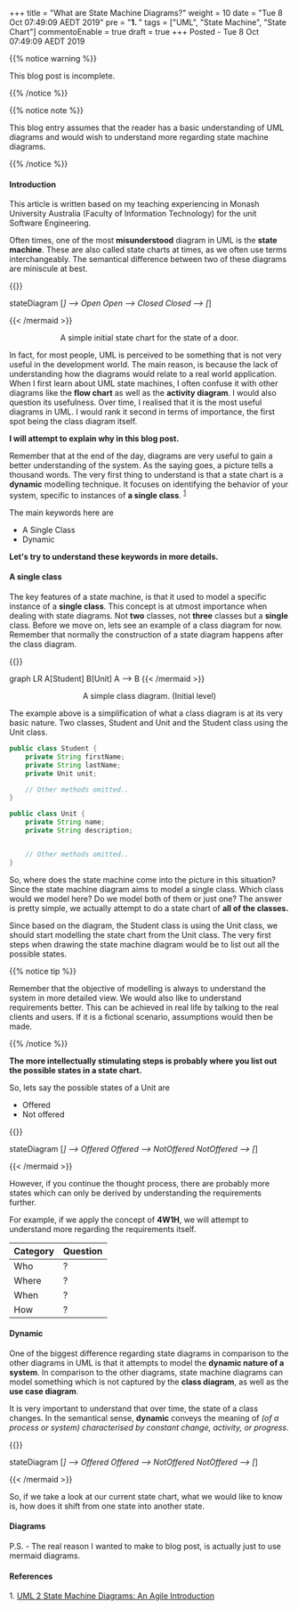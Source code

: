 +++
title = "What are State Machine Diagrams?"
weight = 10
date =  "Tue  8 Oct 07:49:09 AEDT 2019"
pre = "<b>1. </b>"
tags = ["UML", "State Machine", "State Chart"]
commentoEnable = true
draft = true
+++
Posted - Tue  8 Oct 07:49:09 AEDT 2019

{{% notice warning %}}

This blog post is incomplete.

{{% /notice %}}

{{% notice note %}}

This blog entry assumes that the reader has a basic understanding of UML diagrams and would wish to understand more regarding state machine diagrams.

{{% /notice %}}

#### Introduction

This article is written based on my teaching experiencing in Monash University Australia (Faculty of Information Technology) for the unit Software Engineering.

Often times, one of the most **misunderstood** diagram in UML is the **state machine**. These are also called state charts at times, as we often use terms interchangeably. The semantical difference between two of these diagrams are miniscule at best.

{{<mermaid align="center">}}

stateDiagram
    [*] --> Open
    Open --> Closed
    Closed --> [*]

{{< /mermaid >}}

<p align="center">A simple initial state chart for the state of a door.</p>


In fact, for most people, UML is perceived to be something that is not very useful in the development world. The main reason, is because the lack of understanding how the diagrams would relate to a real world application. When I first learn about UML state machines, I often confuse it with other diagrams like the **flow chart** as well as the **activity diagram**. I would also question its usefulness. Over time, I realised that it is the most useful diagrams in UML. I would rank it second in terms of importance, the first spot being the class diagram itself.

**I will attempt to explain why in this blog post.**

Remember that at the end of the day, diagrams are very useful to gain a better understanding of the system. As the saying goes, a picture tells a thousand words. The very first thing to understand is that a state chart is a **dynamic** modelling technique. It focuses on identifying the behavior of your system, specific to instances of **a single class**. <sup>[1](#1)</sup>

The main keywords here are

- A Single Class
- Dynamic

**Let's try to understand these keywords in more details.**

#### A single class

The key features of a state machine, is that it used to model a specific instance of a **single class**. This concept is at utmost importance when dealing with state diagrams. Not **two** classes, not **three** classes but a **single** class. Before we move on, lets see an example of a class diagram for now. Remember that normally the construction of a state diagram happens after the class diagram.

{{<mermaid align="center">}}

graph LR
A[Student]
B[Unit]
A --> B
{{< /mermaid >}}

<p align="center">A simple class diagram. (Initial level)</p>

The example above is a simplification of what a class diagram is at its very basic nature. Two classes, Student and Unit and the Student class using the Unit class.

```java
public class Student {
    private String firstName;
    private String lastName;
    private Unit unit;

    // Other methods omitted..
}
```

```java
public class Unit {
    private String name;
    private String description;


    // Other methods omitted..
}
```

So, where does the state machine come into the picture in this situation? Since the state machine diagram aims to model a single class. Which class would we model here? Do we model both of them or just one? The answer is pretty simple, we actually attempt to do a state chart of **all of the classes.**

Since based on the diagram, the Student class is using the Unit class, we should start modelling the state chart from the Unit class. The very first steps when drawing the state machine diagram would be to list out all the possible states.

{{% notice tip %}}

Remember that the objective of modelling is always to understand the system in more detailed view. We would also like to understand requirements better. This can be achieved in real life by talking to the real clients and users. If it is a fictional scenario, assumptions would then be made.

{{% /notice %}}

**The more intellectually stimulating steps is probably where you list out the possible states in a state chart.**

So, lets say the possible states of a Unit are

- Offered
- Not offered

{{<mermaid align="center">}}

stateDiagram
    [*] --> Offered
    Offered --> NotOffered
    NotOffered --> [*]
  
{{< /mermaid >}}

However, if you continue the thought process, there are probably more states which can only be derived by understanding the requirements further.

For example, if we apply the concept of **4W1H**, we will attempt to understand more regarding the requirements itself.

| Category | Question |
| -------- | ------ |
| Who      | ?      |
| Where    | ?      |
| When     | ?      |
| How      | ?      |




#### Dynamic

One of the biggest difference regarding state diagrams in comparison to the other diagrams in UML is that it attempts to model the **dynamic nature of a system**. In comparison to the other diagrams, state machine diagrams can model something which is not captured by the **class diagram**, as well as the **use case diagram**.

It is very important to understand that over time, the state of a class changes. In the semantical sense, **dynamic** conveys the meaning of _(of a process or system) characterised by constant change, activity, or progress_.

{{<mermaid align="center">}}

stateDiagram
    [*] --> Offered
    Offered --> NotOffered
    NotOffered --> [*]
  
{{< /mermaid >}}

So, if we take a look at our current state chart, what we would like to know is, how does it shift from one state into another state.

#### Diagrams

P.S. - The real reason I wanted to make to blog post, is actually just to use mermaid diagrams.

#### References

<a name="1">1</a>. [UML 2 State Machine Diagrams: An Agile Introduction](http://www.agilemodeling.com/artifacts/stateMachineDiagram.htm)
